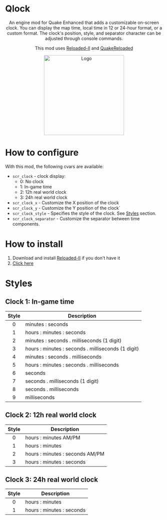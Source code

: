 # Qlock
<p align="center">An engine mod for Quake Enhanced that adds a customizable on-screen clock. You can display the map time, local time in 12 or 24-hour format, or a custom format. The clock's position, style, and separator character can be adjusted through console commands.</p>
<p align="center">This mod uses <a href="https://github.com/Reloaded-Project/Reloaded-II">Reloaded-II</a> and <a href="https://github.com/jpiolho/QuakeReloaded">QuakeReloaded</a></p>
<p align="center"><img width="256" height="256" alt="Logo" src="https://github.com/jpiolho/QuakeReloaded-Qlock/blob/main/Qlock/Preview.png"></p>

# How to configure
With this mod, the following cvars are available:
* `scr_clock` - clock display:
  * 0: No clock
  * 1: In-game time
  * 2: 12h real world clock
  * 3: 24h real world clock
* `scr_clock_x` - Customize the X position of the clock
* `scr_clock_y` - Customize the Y position of the clock`
* `scr_clock_style` - Specifies the style of the clock. See [Styles](#Styles) section.
* `scr_clock_separator` - Customize the separator between time components.

# How to install
1. Download and install [Reloaded-II](https://github.com/Reloaded-Project/Reloaded-II) if you don't have it
2. [Click here](https://jpiolho.github.io/QuakeReloaded/installmod.html?username=jpiolho&repo=QuakeReloaded-Qlock&file=Qlock{tag}.7z&latestVersion=1)

# Styles
## Clock 1: In-game time
|Style|Description|
|:---:|-----------|
|0    |minutes : seconds|
|1    |hours : minutes : seconds|
|2    |minutes : seconds . milliseconds (1 digit)|
|3    |hours : minutes : seconds . milliseconds (1 digit)|
|4    |minutes : seconds . milliseconds |
|5    |hours : minutes : seconds . milliseconds|
|6    |seconds|
|7    |seconds . milliseconds (1 digit)|
|8    |seconds . milliseconds|
|9    |milliseconds|

## Clock 2: 12h real world clock
|Style|Description|
|:-:|-|
|0|hours : minutes AM/PM|
|1|hours : minutes|
|2|hours : minutes : seconds AM/PM|
|3|hours : minutes : seconds|

## Clock 3: 24h real world clock
|Style|Description|
|:-:|-|
|0|hours : minutes|
|1|hours : minutes : seconds|

